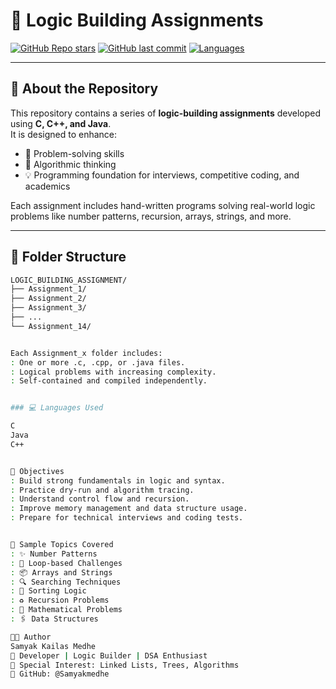 # 🧠 Logic Building Assignments

[![GitHub Repo stars](https://img.shields.io/github/stars/Samyakmedhe/LOGIC_BUILDING_ASSIGNMENT?style=social)](https://github.com/Samyakmedhe/LOGIC_BUILDING_ASSIGNMENT/stargazers)
[![GitHub last commit](https://img.shields.io/github/last-commit/Samyakmedhe/LOGIC_BUILDING_ASSIGNMENT)](https://github.com/Samyakmedhe/LOGIC_BUILDING_ASSIGNMENT)
[![Languages](https://img.shields.io/github/languages/top/Samyakmedhe/LOGIC_BUILDING_ASSIGNMENT)](https://github.com/Samyakmedhe/LOGIC_BUILDING_ASSIGNMENT)

---

## 📘 About the Repository

This repository contains a series of **logic-building assignments** developed using **C, C++, and Java**.  
It is designed to enhance:

- 🧠 Problem-solving skills  
- 🧩 Algorithmic thinking  
- 💡 Programming foundation for interviews, competitive coding, and academics

Each assignment includes hand-written programs solving real-world logic problems like number patterns, recursion, arrays, strings, and more.

---

## 📁 Folder Structure

```bash
LOGIC_BUILDING_ASSIGNMENT/
├── Assignment_1/
├── Assignment_2/
├── Assignment_3/
├── ...
└── Assignment_14/


Each Assignment_x folder includes:
: One or more .c, .cpp, or .java files.
: Logical problems with increasing complexity.
: Self-contained and compiled independently.


### 💻 Languages Used

C	
Java	
C++


🎯 Objectives
: Build strong fundamentals in logic and syntax.
: Practice dry-run and algorithm tracing.
: Understand control flow and recursion.
: Improve memory management and data structure usage.
: Prepare for technical interviews and coding tests.


📌 Sample Topics Covered
: ✨ Number Patterns
: 🔁 Loop-based Challenges
: 📦 Arrays and Strings
: 🔍 Searching Techniques
: 🔄 Sorting Logic
: ♻️ Recursion Problems
: 🧮 Mathematical Problems
: 🖇️ Data Structures

👨‍💻 Author
Samyak Kailas Medhe
🔹 Developer | Logic Builder | DSA Enthusiast
🔹 Special Interest: Linked Lists, Trees, Algorithms
🔹 GitHub: @Samyakmedhe
